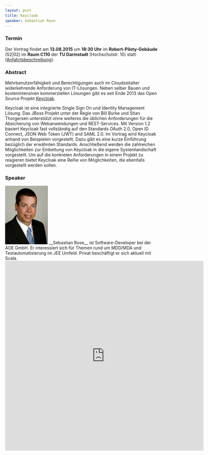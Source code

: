 ```yaml
---
layout: post
title: Keycloak
speaker: Sebastian Rose
---
```


### Termin

Der Vortrag findet am **13.08.2015** um **18:30 Uhr** im **Robert-Piloty-Gebäude** (S2|02) im **Raum C110** der **TU Darmstadt** (Hochschulstr. 10) statt ([Anfahrtsbeschreibung](/anfahrt)).

### Abstract

Mehrbenutzerfähigkeit und Berechtigungen auch im Cloudzeitalter widerkehrende Anforderung von IT-Lösungen. Neben selber Bauen und kostenintensiven kommerziellen Lösungen gibt es seit Ende 2013 das Open Source Projekt [Keycloak](http://keycloak.jboss.org/).

Keycloak ist eine integrierte Single Sign On und Identity Management Lösung. Das JBoss Projekt unter der Regie von Bill Burke und Stian Thorgersen unterstützt ohne weiteres die üblichen Anforderungen für die Absicherung von Webanwendungen und REST-Services. Mit Version 1.2 basiert Keycloak fast vollständig auf den Standards OAuth 2.0, Open ID Connect, JSON Web Token (JWT) and SAML 2.0. Im Vortrag wird Keycloak anhand von Beispielen vorgestellt. Dazu gibt es eine kurze Einführung bezüglich der erwähnten Standards. Anschließend werden die zahlreichen Möglichkeiten zur Einbettung von Keycloak in die eigene Systemlandschaft vorgestellt. Um auf die konkreten Anforderungen in einem Projekt zu reagieren bietet Keycloak eine Reihe von Möglichkeiten, die ebenfalls vorgestellt werden sollen.

### Speaker

<img src="/images/sro.jpg" class="speakerpic"/>
__Sebastian Rose__ ist Software-Developer bei der AOE GmbH. Er interessiert sich für Themen rund um MDD/MDA und Testautomatisierung im JEE Umfeld. Privat beschäftigt er sich aktuell mit Scala.

<iframe src="https://docs.google.com/forms/d/1go9Y3sA1nd2_HIHc16TABXk-9KIfFRd9SY_mH6gThI8/viewform?embedded=true" frameborder="0" width="650" height="620" marginheight="0" marginwidth="0"></iframe>
